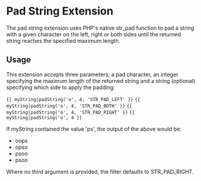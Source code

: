 # Pad String Extension

The pad string extension uses PHP's native str_pad function
to pad a string with a given character on the left, right or
both sides until the returned string reaches the specified
maximum length.

## Usage

This extension accepts three parameters; a pad character, an
integer specifying the maximum length of the returned string
and a string (optional) specifying which side to apply the
padding:

`{{ myString|padString('o', 4, 'STR_PAD_LEFT' }}`
`{{ myString|padString('o', 4, 'STR_PAD_BOTH' }}`
`{{ myString|padString('o', 4, 'STR_PAD_RIGHT' }}`
`{{ myString|padString('o', 4 }}`

If myString contained the value 'ps', the output of the above
would be:

* oops
* opso
* psoo
* psoo

Where no third argument is provided, the filter defaults to
STR_PAD_RIGHT.